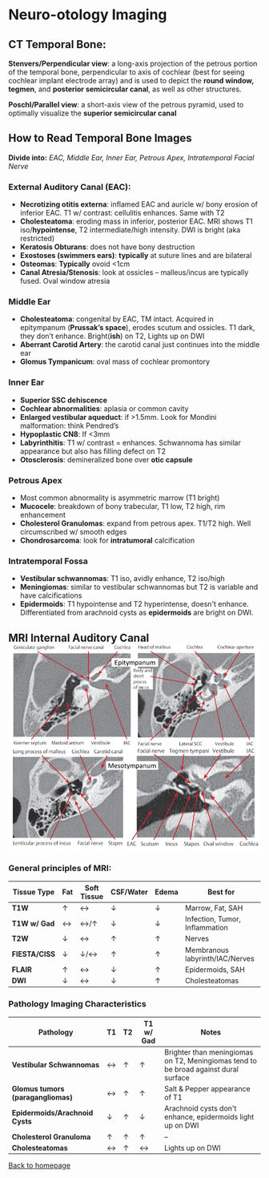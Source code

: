 # Neuro-otology Imaging

## CT Temporal Bone:

**Stenvers/Perpendicular view**: a long-axis projection of the petrous portion of the temporal bone, perpendicular to axis of cochlear (best for seeing cochlear implant electrode array) and is used to depict the **round window, tegmen**, and **posterior semicircular canal**, as well as other structures.


**Poschl/Parallel view**: a short-axis view of the petrous pyramid, used to optimally visualize the **superior semicircular canal**


## How to Read Temporal Bone Images

**Divide into:** *EAC, Middle Ear, Inner Ear, Petrous Apex, Intratemporal Facial Nerve*


### External Auditory Canal (EAC):

* **Necrotizing otitis externa**: inflamed EAC and auricle w/ bony erosion of inferior EAC. T1 w/ contrast: cellulitis enhances. Same with T2
* **Cholesteatoma**: eroding mass in inferior, posterior EAC. MRI shows T1 iso/**hypointense**, T2 intermediate/high intensity. DWI is bright (aka restricted)
* **Keratosis Obturans**: does not have bony destruction
* **Exostoses (swimmers ears)**: **typically** at suture lines and are bilateral
* **Osteomas**: **Typically** ovoid <1cm
* **Canal Atresia/Stenosis**: look at ossicles – malleus/incus are typically fused. Oval window atresia


### Middle Ear

* **Cholesteatoma**: congenital by EAC, TM intact. Acquired in epitympanum (**Prussak’s space**), erodes scutum and ossicles. T1 dark, they don’t enhance. Bright(**ish**) on T2, Lights up on DWI
* **Aberrant Carotid Artery**: the carotid canal just continues into the middle ear
* **Glomus Tympanicum**: oval mass of cochlear promontory


### Inner Ear

* **Superior SSC dehiscence**
* **Cochlear abnormalities**: aplasia or common cavity
* **Enlarged vestibular aqueduct**: if >1.5mm. Look for Mondini malformation: think Pendred’s
* **Hypoplastic CN8**: If <3mm
* **Labyrinthitis**: T1 w/ contrast = enhances. Schwannoma has similar appearance but also has filling defect on T2
* **Otosclerosis**: demineralized bone over **otic capsule**


### Petrous Apex

* Most common abnormality is asymmetric marrow (T1 bright)
* **Mucocele**: breakdown of bony trabecular, T1 low, T2 high, rim enhancement
* **Cholesterol Granulomas**: expand from petrous apex. T1/T2 high. Well circumscribed w/ smooth edges
* **Chondrosarcoma**: look for **intratumoral** calcification


### Intratemporal Fossa

* **Vestibular schwannomas**: T1 iso, avidly enhance, T2 iso/high
* **Meningiomas**: similar to vestibular schwannomas but T2 is variable and have calcifications
* **Epidermoids**: T1 hypointense and T2 hyperintense, doesn't enhance. Differentiated from arachnoid cysts as **epidermoids** are bright on DWI.


## MRI Internal Auditory Canal   ![CT Temporal Bone](../../media/image5.png "right-50")



### General principles of MRI:

| Tissue Type | Fat | Soft Tissue | CSF/Water | Edema | Best for |
|----|----|----|----|----|----|
| **T1W** | ↑ | ↔ | ↓ | ↓ | Marrow, Fat, SAH |
| **T1W w/ Gad** | ↔ | ↔/↑ | ↓ | ↓ | Infection, Tumor, Inflammation |
| **T2W** | ↓ | ↔ | ↑ | ↑ | Nerves |
| **FIESTA/CISS** | ↓ | ↓/↔ | ↑ | ↑ | Membranous labyrinth/IAC/Nerves |
| **FLAIR** | ↑ | ↔ | ↓ | ↑ | Epidermoids, SAH |
| **DWI** | ↓ | ↔ | ↓ | ↑ | Cholesteatomas |


### Pathology Imaging Characteristics

| Pathology | T1 | T2 | T1 w/ Gad | Notes |
|----|----|----|----|----|
| **Vestibular Schwannomas** | ↔ | ↑ | ↑ | Brighter than meningiomas on T2, Meningiomas tend to be broad against dural surface |
| **Glomus tumors (paragangliomas)** | ↔ | ↑ | ↑ | Salt & Pepper appearance of T1 |
| **Epidermoids/Arachnoid Cysts** | ↓ | ↑ | ↓ | Arachnoid cysts don't enhance, epidermoids light up on DWI |
| **Cholesterol Granuloma** | ↑ | ↑ | ↑ | – |
| **Cholesteatomas** | ↔ | ↑ | ↔ | Lights up on DWI |



[Back to homepage](../../index.html)


